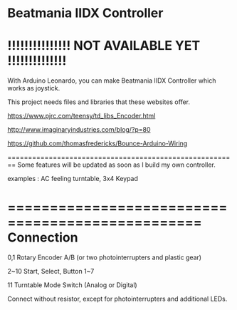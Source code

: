 Beatmania IIDX Controller
============================
!!!!!!!!!!!!!!! NOT AVAILABLE YET !!!!!!!!!!!!!!
===============================================

With Arduino Leonardo, you can make Beatmania IIDX Controller which works as joystick.

This project needs files and libraries that these websites offer.

https://www.pjrc.com/teensy/td_libs_Encoder.html

http://www.imaginaryindustries.com/blog/?p=80

https://github.com/thomasfredericks/Bounce-Arduino-Wiring

========================================================
Some features will be updated as soon as I build my own controller.

examples : AC feeling turntable, 3x4 Keypad

=================================================
Connection 
===================
0,1 Rotary Encoder A/B (or two photointerrupters and plastic gear)

2~10 Start, Select, Button 1~7

11 Turntable Mode Switch (Analog or Digital) 

Connect without resistor, except for photointerrupters and additional LEDs.
